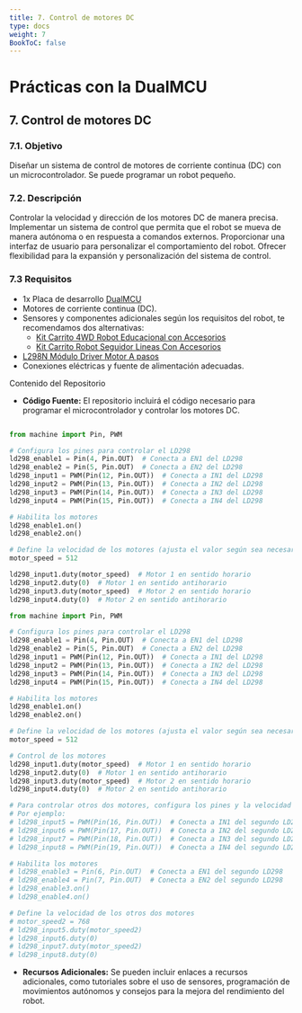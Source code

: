 ```yaml
---
title: 7. Control de motores DC
type: docs
weight: 7
BookToC: false
---
```


# Prácticas con la DualMCU

## 7. Control de motores DC
### 7.1. Objetivo
Diseñar un sistema de control de motores de corriente continua (DC) con un microcontrolador. Se puede programar un robot pequeño.


### 7.2. Descripción
Controlar la velocidad y dirección de los motores DC de manera precisa.
Implementar un sistema de control que permita que el robot se mueva de manera autónoma o en respuesta a comandos externos.
Proporcionar una interfaz de usuario para personalizar el comportamiento del robot.
Ofrecer flexibilidad para la expansión y personalización del sistema de control.

### 7.3 Requisitos
+ 1x Placa de desarrollo [DualMCU](https://uelectronics.com/producto/unit-dualmcu-esp32-rp2040-tarjeta-de-desarrollo/)
+ Motores de corriente continua (DC).
+ Sensores y componentes adicionales según los requisitos del robot, te recomendamos dos alternativas:
    + [Kit Carrito 4WD Robot Educacional con Accesorios](https://uelectronics.com/producto/kit-carrito-4wd-robot-educacional-con-accesorios/)
    + [Kit Carrito Robot Seguidor Lineas Con Accesorios](https://uelectronics.com/producto/kit-carrito-robot-seguidor-lineas-con-accesorios/)
+ [L298N Módulo Driver Motor A pasos](https://uelectronics.com/producto/l298n-modulo-driver-motor-a-pasos/)
+ Conexiones eléctricas y fuente de alimentación adecuadas.

Contenido del Repositorio

+ **Código Fuente:** El repositorio incluirá el código necesario para programar el microcontrolador y controlar los motores DC.

```python

from machine import Pin, PWM

# Configura los pines para controlar el LD298
ld298_enable1 = Pin(4, Pin.OUT)  # Conecta a EN1 del LD298
ld298_enable2 = Pin(5, Pin.OUT)  # Conecta a EN2 del LD298
ld298_input1 = PWM(Pin(12, Pin.OUT))  # Conecta a IN1 del LD298
ld298_input2 = PWM(Pin(13, Pin.OUT))  # Conecta a IN2 del LD298
ld298_input3 = PWM(Pin(14, Pin.OUT))  # Conecta a IN3 del LD298
ld298_input4 = PWM(Pin(15, Pin.OUT))  # Conecta a IN4 del LD298

# Habilita los motores
ld298_enable1.on()
ld298_enable2.on()

# Define la velocidad de los motores (ajusta el valor según sea necesario)
motor_speed = 512

ld298_input1.duty(motor_speed)  # Motor 1 en sentido horario
ld298_input2.duty(0)  # Motor 1 en sentido antihorario
ld298_input3.duty(motor_speed)  # Motor 2 en sentido horario
ld298_input4.duty(0)  # Motor 2 en sentido antihorario


```

```python
from machine import Pin, PWM

# Configura los pines para controlar el LD298
ld298_enable1 = Pin(4, Pin.OUT)  # Conecta a EN1 del LD298
ld298_enable2 = Pin(5, Pin.OUT)  # Conecta a EN2 del LD298
ld298_input1 = PWM(Pin(12, Pin.OUT))  # Conecta a IN1 del LD298
ld298_input2 = PWM(Pin(13, Pin.OUT))  # Conecta a IN2 del LD298
ld298_input3 = PWM(Pin(14, Pin.OUT))  # Conecta a IN3 del LD298
ld298_input4 = PWM(Pin(15, Pin.OUT))  # Conecta a IN4 del LD298

# Habilita los motores
ld298_enable1.on()
ld298_enable2.on()

# Define la velocidad de los motores (ajusta el valor según sea necesario)
motor_speed = 512

# Control de los motores
ld298_input1.duty(motor_speed)  # Motor 1 en sentido horario
ld298_input2.duty(0)  # Motor 1 en sentido antihorario
ld298_input3.duty(motor_speed)  # Motor 2 en sentido horario
ld298_input4.duty(0)  # Motor 2 en sentido antihorario

# Para controlar otros dos motores, configura los pines y la velocidad de manera similar.
# Por ejemplo:
# ld298_input5 = PWM(Pin(16, Pin.OUT))  # Conecta a IN1 del segundo LD298
# ld298_input6 = PWM(Pin(17, Pin.OUT))  # Conecta a IN2 del segundo LD298
# ld298_input7 = PWM(Pin(18, Pin.OUT))  # Conecta a IN3 del segundo LD298
# ld298_input8 = PWM(Pin(19, Pin.OUT))  # Conecta a IN4 del segundo LD298

# Habilita los motores
# ld298_enable3 = Pin(6, Pin.OUT)  # Conecta a EN1 del segundo LD298
# ld298_enable4 = Pin(7, Pin.OUT)  # Conecta a EN2 del segundo LD298
# ld298_enable3.on()
# ld298_enable4.on()

# Define la velocidad de los otros dos motores
# motor_speed2 = 768
# ld298_input5.duty(motor_speed2)
# ld298_input6.duty(0)
# ld298_input7.duty(motor_speed2)
# ld298_input8.duty(0)

```





+ **Recursos Adicionales:** Se pueden incluir enlaces a recursos adicionales, como tutoriales sobre el uso de sensores, programación de movimientos autónomos y consejos para la mejora del rendimiento del robot.




